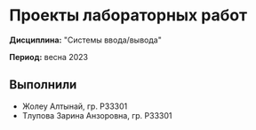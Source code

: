 # Проекты лабораторных работ

**Дисциплина:** "Системы ввода/вывода"

**Период:** весна 2023

## Выполнили

- Жолеу Алтынай, гр. P33301
- Тлупова Зарина Анзоровна, гр. P33301
